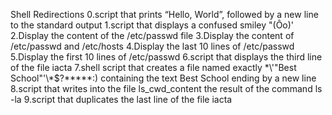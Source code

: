 Shell Redirections
0.script that prints “Hello, World”, followed by a new line to the standard output
1.script that displays a confused smiley "(Ôo)'
2.Display the content of the /etc/passwd file
3.Display the content of /etc/passwd and /etc/hosts
4.Display the last 10 lines of /etc/passwd
5.Display the first 10 lines of /etc/passwd
6.script that displays the third line of the file iacta
7.shell script that creates a file named exactly \*\\'"Best School"\'\\*$\?\*\*\*\*\*:) containing the text Best School ending by a new line
8.script that writes into the file ls_cwd_content the result of the command ls -la
9.script that duplicates the last line of the file iacta
